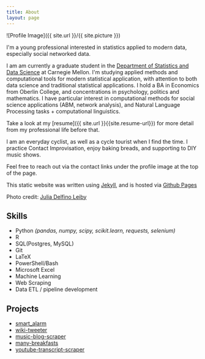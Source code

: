 ```yaml
---
title: About
layout: page
---
```

![Profile Image]({{ site.url }}/{{ site.picture }})


I'm a young professional interested in statistics applied to modern data, especially social networked data.

I am am currently a graduate student in the [Department of Statistics and Data Science](http://www.stat.cmu.edu/) at Carnegie Mellon. I'm studying applied methods and computational tools for modern statistical application, with attention to both data science and traditional statistical applications. I hold a BA in Economics from Oberlin College, and concentrations in psychology, politics and mathematics. I have particular interest in computational methods for social science applications (ABM, network analysis), and Natural Language Processing tasks + computational linguistics. 

Take a look at my [resume]({{ site.url }}{{site.resume-url}}) for more detail from my professional life before that.

I am an everyday cyclist, as well as a cycle tourist when I find the time. I practice Contact Improvisation, enjoy baking breads, and supporting to DIY music shows. 

Feel free to reach out via the contact links under the profile image at the top of the page. 

This static website was written using [Jekyll](https://jekyllrb.com), and is hosted via [Github Pages](https://pages.github.com/)

Photo credit: [Julia Delfino Leiby](http://julialeiby.com/)

<h2>Skills</h2>

<ul class="skill-list">
	<li>Python <i>(pandas, numpy, scipy, scikit.learn, requests, selenium)</i></li>
	<li>R</li>
	<li>SQL(Postgres, MySQL)</li>
	<li>Git</li>
	<li>LaTeX</li>
	<li>PowerShell/Bash</li>
	<li>Microsoft Excel</li>
	<li>Machine Learning</li>
	<li>Web Scraping</li>
	<li>Data ETL / pipeline development</li>
</ul>

<h2>Projects</h2>

<ul>
	<li><a href="https://github.com/follperson/smart_alarm">smart_alarm</a></li>
	<li><a href="https://github.com/follperson/wiki-tweeter">wiki-tweeter</a></li>
	<li><a href="https://github.com/follperson/music-blog-project">music-blog-scraper</a></li>
	<li><a href="https://github.com/follperson/many-breakfasts">many-breakfasts</a></li>
	<li><a href="https://github.com/follperson/youtube-transcript-scraper">youtube-transcript-scraper</a></li>
</ul>

